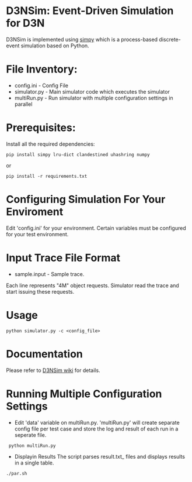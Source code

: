 # D3NSim: Event-Driven Simulation for D3N

D3NSim is implemented using [simpy](https://simpy.readthedocs.io/en/latest/) which is a process-based discrete-event simulation based on Python.


# File Inventory:
  * config.ini - Config File
  * simulator.py - Main simulator code which executes the simulator
  * multiRun.py - Run simulator with multiple configuration settings in parallel

# Prerequisites:
Install all the required dependencies:
```
pip install simpy lru-dict clandestined uhashring numpy
```
or
```
pip install -r requirements.txt
```

# Configuring Simulation For Your Enviroment 
  Edit 'config.ini' for your environment. Certain variables must be configured for your test environment.
 
  
# Input Trace File Format
 * sample.input - Sample trace.
 
 Each line represents "4M" object requests. Simulator read the trace and start issuing these requests.
 

# Usage

```
python simulator.py -c <config_file>
```

# Documentation

Please refer to [D3NSim wiki](https://github.com/ekaynar/d3nSim/wiki) for details.

# Running Multiple Configuration Settings
 
* Edit 'data' variable on multiRun.py. 'multiRun.py' will create separate config file per test case and store the log and result of each run in a seperate file.
 
 ``` python multiRun.py```
 
 * Displayin Results
 The script parses result.txt_ files and displays results in a single table.
 ```
 ./par.sh
 ```
 
